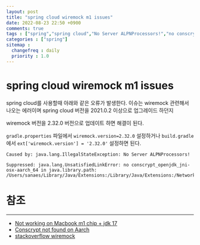 ```yaml
---
layout: post
title: "spring cloud wiremock m1 issues"
date: 2022-08-23 22:50 +0900
comments: true
tags : ["spring","spring cloud","No Server ALPNProcessors!","no conscrypt_openjdk_jni-osx-aarch_64"]
categories : ["spring"]
sitemap :
  changefreq : daily
  priority : 1.0
---
```


# spring cloud wiremock m1 issues

spring cloud를 사용할때 아래와 같은 오류가 발생한다. 이슈는 wiremock 관련해서 나오는 에러이며 spring cloud 버전을 2021.0.2 이상으로 업그레이드 하던지

wiremock 버전을 2.32.0 버전으로 업데이트 하면 해결이 된다.

`gradle.properties` 파일에서 `wiremock.version=2.32.0` 설정하거나 `build.gradle` 에서 `ext['wiremock.version'] = '2.32.0'` 설정하면 된다.

```
Caused by: java.lang.IllegalStateException: No Server ALPNProcessors!

Suppressed: java.lang.UnsatisfiedLinkError: no conscrypt_openjdk_jni-osx-aarch_64 in java.library.path: /Users/sanaes/Library/Java/Extensions:/Library/Java/Extensions:/Network/Library/Java/Extensions:/System/Library/Java/Extensions:/usr/lib/java:.

```


# 참조

-----
* [Not working on Macbook m1 chip + jdk 17](https://github.com/spring-cloud/spring-cloud-contract/issues/1724)
* [Conscrypt not found on Aarch](https://github.com/wiremock/wiremock/issues/1671)
* [stackoverflow wiremock](https://stackoverflow.com/questions/60074168/java-lang-illegalstateexception-no-server-alpnprocessors-wiremock)
